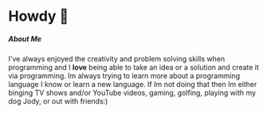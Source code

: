 # Howdy 👋

##### About Me
I've always enjoyed the creativity and problem solving skills when programming and I **love** being able to  take an idea or a solution and create it via programming. Im always trying to learn more about a programming language I know or learn a new language. If Im not doing that then Im either binging TV shows and/or YouTube videos, gaming, golfing, playing with my dog Jody, or out with friends:) 


<!--
**jhagg26/jhagg26** is a ✨ _special_ ✨ repository because its `README.md` (this file) appears on your GitHub profile.

Here are some ideas to get you started:

- 🔭 I’m currently working on ...
- 🌱 I’m currently learning ...
- 👯 I’m looking to collaborate on ...
- 🤔 I’m looking for help with ...
- 💬 Ask me about ...
- 📫 How to reach me: ...
- 😄 Pronouns: ...
- ⚡ Fun fact: ...
-->
